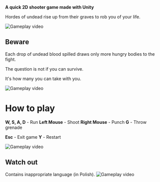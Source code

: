 **A quick 2D shooter game made with Unity**

Hordes of undead rise up from their graves to rob you of your life.



![Gameplay video](gifs/fight1.gif)


## Beware

Each drop of undead blood spilled draws only more hungry bodies to the fight.

The question is not if you can survive. 

It's how many you can take with you.


![Gameplay video](gifs/fight.gif)


# How to play
**W, S, A, D** - Run
**Left Mouse** - Shoot
**Right Mouse** - Punch
**G** - Throw grenade

**Esc** - Exit game
**Y** - Restart


![Gameplay video](gifs/fight3.gif)


## Watch out
Contains inappropriate language (in Polish).
![Gameplay video](gifs/fight2.gif)

